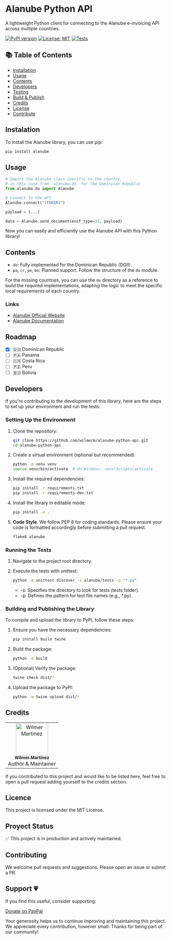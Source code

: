 # Alanube Python API

A lightweight Python client for connecting to the Alanube e-invoicing API across multiple countries.

[![PyPI version](https://img.shields.io/pypi/v/alanube.svg)](https://pypi.org/project/alanube/)
[![License: MIT](https://img.shields.io/badge/License-MIT-blue.svg)](LICENSE)
[![Tests](https://img.shields.io/badge/tests-passing-brightgreen.svg)](#running-the-tests)


## 📚 Table of Contents

- [Installation](#installation)
- [Usage](#usage)
- [Contents](#contents)
- [Developers](#developers)
- [Testing](#running-the-tests)
- [Build & Publish](#building-and-publishing-the-library)
- [Credits](#credits)
- [License](#licence)
- [Contribute](#contribution-💗)


## Instalation

To install the Alanube library, you can use pip:

```sh
pip install alanube
```

## Usage

```py
# Import the Alanube class specific to the country,
# in this case from `alanube.do` for the Dominican Republic
from alanube.do import Alanube

# Connect to the API
Alanube.connect("[TOKEN]")

payload = {...}

data = Alanube.send_document(encf_type=31, payload)
```

Now you can easily and efficiently use the Alanube API with this Python library!

## Contents

- `do`: Fully implemented for the Dominican Republic (DGII).
- `pa`, `cr`, `pe`, `bo`: Planned support. Follow the structure of the `do` module.

For the missing countries, you can use the `do` directory as a reference to build the required implementations, adapting the logic to meet the specific local requirements of each country.

### Links
* [Alanube Official Website](https://www.alanube.co/)
* [Alanube Documentation](https://developer.alanube.co/)

## Roadmap

- [x] 🇩🇴 Dominican Republic
- [ ] 🇵🇦 Panama
- [ ] 🇨🇷 Costa Rica
- [ ] 🇵🇪 Peru
- [ ] 🇧🇴 Bolivia

## Developers

If you're contributing to the development of this library, here are the steps to set up your environment and run the tests:

### Setting Up the Environment

1. Clone the repository:

    ```sh
    git clone https://github.com/wilmerm/alanube-python-api.git
    cd alanube-python-api
    ```

2. Create a virtual environment (optional but recommended):

    ```sh
    python -m venv venv
    source venv/bin/activate  # On Windows: venv\Scripts\activate
    ```

3. Install the required dependencies:

    ```sh
    pip install -r requirements.txt
    pip install -r requirements-dev.txt
    ```

4. Install the library in editable mode:

    ```sh
    pip install -e .
    ```

5. **Code Style**. We follow PEP 8 for coding standards. Please ensure your code is formatted accordingly before submitting a pull request.

    ```sh
    flake8 alanube
    ```

### Running the Tests

1. Navigate to the project root directory.

2. Execute the tests with unittest:

    ```sh
    python -m unittest discover -s alanube/tests -p "*.py"
    ```

    * -s: Specifies the directory to look for tests (tests folder).
    * -p: Defines the pattern for test file names (e.g., *.py).

### Building and Publishing the Library

To compile and upload the library to PyPI, follow these steps:

1. Ensure you have the necessary dependencies:

    ```sh
    pip install build twine
    ```

2. Build the package:

    ```sh
    python -m build
    ```

3. (Optional) Verify the package:

    ```sh
    twine check dist/*
    ```

4. Upload the package to PyPI:

    ```sh
    python -m twine upload dist/*
    ```

## Credits

<table>
  <tr>
    <td align="center">
      <a href="https://github.com/wilmerm">
        <img src="https://github.com/wilmerm.png" width="100px;" alt="Wilmer Martinez"/><br />
        <sub><b>Wilmer Martinez</b></sub>
      </a>
      <br/>Author & Maintainer
    </td>
  </tr>
</table>

If you contributed to this project and would like to be listed here, feel free to open a pull request adding yourself to the credits section.


## Licence

This project is licensed under the MIT License.

## Proyect Status

✅ This project is in production and actively maintained.

## Contributing

We welcome pull requests and suggestions. Please open an issue or submit a PR.

## Support 💗

If you find this useful, consider supporting:

[Donate on PayPal](https://paypal.me/martinezwilmer?country.x=DO&locale.x=es_XC)

Your generosity helps us to continue improving and maintaining this project. We appreciate every contribution, however small. Thanks for being part of our community!

